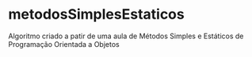 # metodosSimplesEstaticos
Algoritmo criado a patir de uma aula de Métodos Simples e Estáticos de Programação Orientada a Objetos 

